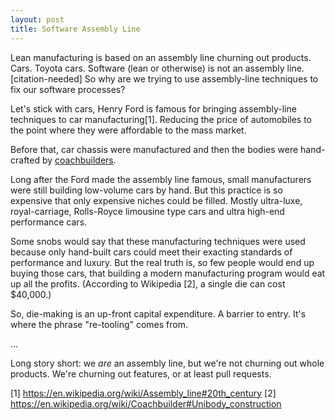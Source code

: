 ```yaml
---
layout: post
title: Software Assembly Line
---
```


Lean manufacturing is based on an assembly line churning out products. Cars. Toyota cars.
Software (lean or otherwise) is not an assembly line.[citation-needed]
So why are we trying to use assembly-line techniques to fix our software processes?

Let's stick with cars, Henry Ford is famous for bringing assembly-line techniques to car manufacturing[1]. Reducing the price of automobiles to the point where they were affordable to the mass market.

Before that, car chassis were manufactured and then the bodies were hand-crafted by [coachbuilders](https://en.wikipedia.org/wiki/Coachbuilder).

Long after the Ford made the assembly line famous, small manufacturers were still building low-volume cars by hand. But this practice is so expensive that only expensive niches could be filled. Mostly ultra-luxe, royal-carriage, Rolls-Royce limousine type cars and ultra high-end performance cars.

Some snobs would say that these manufacturing techniques were used because only hand-built cars could meet their exacting standards of performance and luxury. But the real truth is, so few people would end up buying those cars, that building a modern manufacturing program would eat up all the profits. (According to Wikipedia [2], a single die can cost $40,000.)

So, die-making is an up-front capital expenditure. A barrier to entry. It's where the phrase "re-tooling" comes from.

...

Long story short: we _are_ an assembly line, but we're not churning out whole products. We're churning out features, or at least pull requests.

[1] https://en.wikipedia.org/wiki/Assembly_line#20th_century
[2] https://en.wikipedia.org/wiki/Coachbuilder#Unibody_construction
